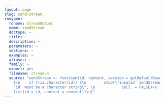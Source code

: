```yaml
---
layout: page
slug: send-stream
roxygen:
  rdname: streamOutput
  name: sendStream
  doctype: ~
  title: ~
  description: ~
  parameters: ~
  sections: ~
  examples: ~
  aliases: ~
  family: ~
  export: yes
  filename: stream.R
  source: "sendStream <- function(id, content, session = getDefaultReactiveDomain())
    {\n    if (!is.character(id)) {\n        stop(\"invalid `sendStream` argument,
    `id` must be a character string\", \n            call. = FALSE)\n    }\n    session$sendProgress(\"dull-stream\",
    list(id = id, content = content))\n}"
---
```

